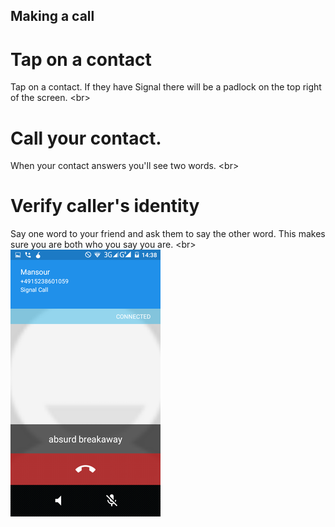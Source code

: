 
## Making a call

# Tap on a contact
Tap on a contact. If they have Signal there will be a padlock on the top right of the screen.
&lt;br&gt;
# Call your contact.
When your contact answers you&#39;ll see two words.
&lt;br&gt;
# Verify caller&#39;s identity
Say one word to your friend and ask them to say the other word. This makes sure you are both who you say you are.
&lt;br&gt;
![](signal-and-en-v02-020.png)
